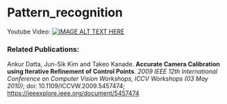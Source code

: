 # Pattern_recognition

Youtube Video: [![IMAGE ALT TEXT HERE](https://img.youtube.com/vi/KrYVFPFyfEA/0.jpg)](https://www.youtube.com/watch?v=KrYVFPFyfEA)

### Related Publications:

Ankur Datta, Jun-Sik Kim and Takeo Kanade. **Accurate Camera Calibration using Iterative Refinement of Control Points**.  *2009 IEEE 12th International Conference on Computer Vision Workshops, ICCV Workshops (03 May 2010)*; doi:  10.1109/ICCVW.2009.5457474; https://ieeexplore.ieee.org/document/5457474



